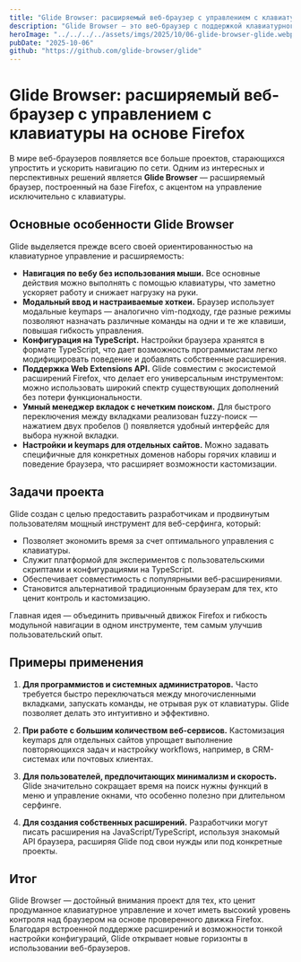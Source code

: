```yaml
---
title: "Glide Browser: расширяемый веб-браузер с управлением с клавиатуры на основе Firefox"
description: "Glide Browser — это веб-браузер с поддержкой клавиатурного управления, расширяемым API и настройками на TypeScript, построенный на движке Firefox."
heroImage: "../../../../assets/imgs/2025/10/06-glide-browser-glide.webp"
pubDate: "2025-10-06"
github: "https://github.com/glide-browser/glide"
---
```


# Glide Browser: расширяемый веб-браузер с управлением с клавиатуры на основе Firefox

В мире веб-браузеров появляется все больше проектов, старающихся упростить и ускорить навигацию по сети. Одним из интересных и перспективных решений является **Glide Browser** — расширяемый браузер, построенный на базе Firefox, с акцентом на управление исключительно с клавиатуры.

## Основные особенности Glide Browser

Glide выделяется прежде всего своей ориентированностью на клавиатурное управление и расширяемость:

- **Навигация по вебу без использования мыши.** Все основные действия можно выполнять с помощью клавиатуры, что заметно ускоряет работу и снижает нагрузку на руки.
- **Модальный ввод и настраиваемые хоткеи.** Браузер использует модальные keymaps — аналогично vim-подходу, где разные режимы позволяют назначать различные команды на одни и те же клавиши, повышая гибкость управления.
- **Конфигурация на TypeScript.** Настройки браузера хранятся в формате TypeScript, что дает возможность программистам легко модифицировать поведение и добавлять собственные расширения.
- **Поддержка Web Extensions API.** Glide совместим с экосистемой расширений Firefox, что делает его универсальным инструментом: можно использовать широкий спектр существующих дополнений без потери функциональности.
- **Умный менеджер вкладок с нечетким поиском.** Для быстрого переключения между вкладками реализован fuzzy-поиск — нажатием двух пробелов (<space><space>) появляется удобный интерфейс для выбора нужной вкладки.
- **Настройки и keymaps для отдельных сайтов.** Можно задавать специфичные для конкретных доменов наборы горячих клавиш и поведение браузера, что расширяет возможности кастомизации.

## Задачи проекта

Glide создан с целью предоставить разработчикам и продвинутым пользователям мощный инструмент для веб-серфинга, который:

- Позволяет экономить время за счет оптимального управления с клавиатуры.
- Служит платформой для экспериментов с пользовательскими скриптами и конфигурациями на TypeScript.
- Обеспечивает совместимость с популярными веб-расширениями.
- Становится альтернативой традиционным браузерам для тех, кто ценит контроль и кастомизацию.

Главная идея — объединить привычный движок Firefox и гибкость модульной навигации в одном инструменте, тем самым улучшив пользовательский опыт.

## Примеры применения

1. **Для программистов и системных администраторов.** Часто требуется быстро переключаться между многочисленными вкладками, запускать команды, не отрывая рук от клавиатуры. Glide позволяет делать это интуитивно и эффективно.

2. **При работе с большим количеством веб-сервисов.** Кастомизация keymaps для отдельных сайтов упрощает выполнение повторяющихся задач и настройку workflows, например, в CRM-системах или почтовых клиентах.

3. **Для пользователей, предпочитающих минимализм и скорость.** Glide значительно сокращает время на поиск нужны функций в меню и управление окнами, что особенно полезно при длительном серфинге.

4. **Для создания собственных расширений.** Разработчики могут писать расширения на JavaScript/TypeScript, используя знакомый API браузера, расширяя Glide под свои нужды или под конкретные проекты.

## Итог

Glide Browser — достойный внимания проект для тех, кто ценит продуманное клавиатурное управление и хочет иметь высокий уровень контроля над браузером на основе проверенного движка Firefox. Благодаря встроенной поддержке расширений и возможности тонкой настройки конфигураций, Glide открывает новые горизонты в использовании веб-браузеров.